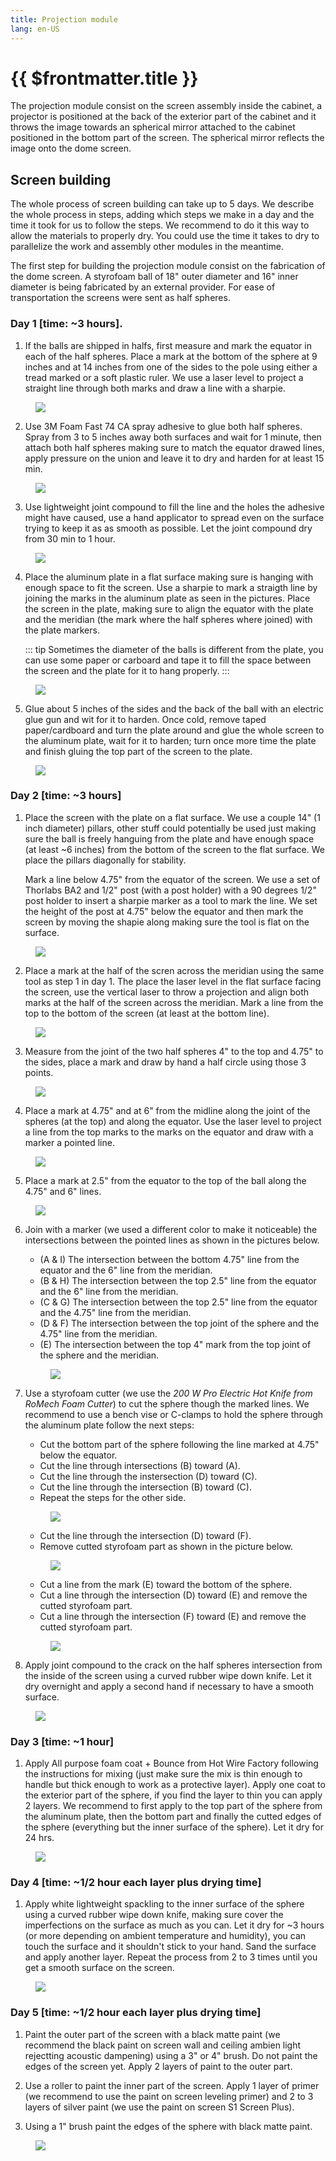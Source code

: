 ```yaml
---
title: Projection module
lang: en-US
---
```


# {{ $frontmatter.title }}

 The projection module consist on the screen assembly inside the cabinet, a projector is positioned at the back of the exterior part of the cabinet and it throws the image towards an spherical mirror attached to the cabinet positioned in the bottom part of the screen. The spherical mirror reflects the image onto the dome screen.

 ## Screen building

 The whole process of screen building can take up to 5 days. We describe the whole process in steps, adding which steps we make in a day and the time it took for us to follow the steps. We recommend to do it this way to allow the materials to properly dry. You could use the time it takes to dry to parallelize the work and assembly other modules in the meantime.

 The first step for building the projection module consist on the fabrication of the dome screen. A styrofoam ball of 18" outer diameter and 16" inner diameter is being fabricated by an external provider. For ease of transportation the screens were sent as half spheres.

 ### Day 1 [time: ~3 hours].

 1. If the balls are shipped in halfs, first measure and mark the equator in each of the half spheres. Place a mark at the bottom of the sphere at 9 inches and at 14 inches from one of the sides to the pole using either a tread marked or a soft plastic ruler. We use a laser level to project a straight line through both marks and draw a line with a sharpie.

 <figure>
  <img src='./assets/images/projection/screen-building-1.png'>
 </figure>

 2. Use 3M Foam Fast 74 CA spray adhesive to glue both half spheres. Spray from 3 to 5 inches away both surfaces and wait for 1 minute, then attach both half spheres making sure to match the equator drawed lines, apply pressure on the union and leave it to dry and harden for at least 15 min.

 <figure>
  <img src='./assets/images/projection/screen-building-2.png'>
 </figure>

 3. Use lightweight joint compound to fill the line and the holes the adhesive might have caused, use a hand applicator to spread even on the surface trying to keep it as as smooth as possible. Let the joint compound dry from 30 min to 1 hour.

 <figure>
  <img src='./assets/images/projection/screen-building-3.png'>
 </figure>

 4. Place the aluminum plate in a flat surface making sure is hanging with enough space to fit the screen. Use a sharpie to mark a straigth line by joining the marks in the aluminum plate as seen in the pictures. Place the screen in the plate, making sure to align the equator with the plate and the meridian (the mark where the half spheres where joined) with the plate markers.

    ::: tip
    Sometimes the diameter of the balls is different from the plate, you can use some paper or carboard and tape it to fill the space between the screen and the plate for it to hang properly.
    :::

 <figure>
  <img src='./assets/images/projection/screen-building-4.png'>
 </figure>

 5. Glue about 5 inches of the sides and the back of the ball with an electric glue gun and wit for it to harden. Once cold, remove taped paper/cardboard and turn the plate around and glue the whole screen to the aluminum plate, wait for it to harden; turn once more time the plate and finish gluing the top part of the screen to the plate.

 <figure>
  <img src='./assets/images/projection/screen-building-5.png'>
 </figure>

 ### Day 2 [time: ~3 hours]

 1. Place the screen with the plate on a flat surface. We use a couple 14" (1 inch diameter) pillars, other stuff could potentially be used just making sure the ball is freely hanguing from the plate and have enough space (at least ~6 inches) from the bottom of the screen to the flat surface. We place the pillars diagonally for stability.

    Mark a line below 4.75" from the equator of the screen. We use a set of Thorlabs BA2 and 1/2" post (with a post holder) with a 90 degrees 1/2" post holder to insert a sharpie marker as a tool to mark the line. We set the height of the post at 4.75" below the equator and then mark the screen by moving the shapie along making sure the tool is flat on the surface.

 <figure>
  <img src='./assets/images/projection/screen-building-6.png'>
 </figure>

 2. Place a mark at the half of the scren across the meridian using the same tool as step 1 in day 1. The place the laser level in the flat surface facing the screen, use the vertical laser to throw a projection and align both marks at the half of the screen across the meridian. Mark a line from the top to the bottom of the screen (at least at the bottom line).

 <figure>
  <img src='./assets/images/projection/screen-building-7.png'>
 </figure>
 
 3. Measure from the joint of the two half spheres 4" to the top and 4.75" to the sides, place a mark and draw by hand a half circle using those 3 points.

 <figure>
  <img src='./assets/images/projection/screen-building-8.png'>
 </figure>

 4. Place a mark at 4.75" and at 6" from the midline along the joint of the spheres (at the top) and along the equator. Use the laser level to project a line from the top marks to the marks on the equator and draw with a marker a pointed line. 

 <figure>
  <img src='./assets/images/projection/screen-building-9.png'>
 </figure>
 
 5. Place a mark at 2.5" from the equator to the top of the ball along the 4.75" and 6" lines.

 <figure>
  <img src='./assets/images/projection/screen-building-10.png'>
 </figure>

 6. Join with a marker (we used a different color to make it noticeable) the intersections between the pointed lines as shown in the pictures below.

      - (A & I) The intersection between the bottom 4.75" line from the equator and the 6" line from the meridian.
      - (B & H) The intersection between the top 2.5" line from the equator and the 6" line from the meridian.
      - (C & G) The intersection between the top 2.5" line from the equator and the 4.75" line from the meridian.
      - (D & F) The intersection between the top joint of the sphere and the 4.75" line from the meridian.
      - (E) The intersection between the top 4" mark from the top joint of the sphere and the meridian.

      <figure>
         <img src='./assets/images/projection/screen-building-11.png'>
      </figure>

 7. Use a styrofoam cutter (we use the *200 W Pro Electric Hot Knife from RoMech Foam Cutter*) to cut the sphere though the marked lines. We recommend to use a bench vise or C-clamps to hold the sphere through the aluminum plate follow the next steps:

     - Cut the bottom part of the sphere following the line marked at 4.75" below the equator.
     - Cut the line through intersections (B) toward (A).
     - Cut the line through the instersection (D) toward (C).
     - Cut the line through the intersection (B) toward (C).
     - Repeat the steps for the other side.

      <figure>
         <img src='./assets/images/projection/screen-building-12.png'>
      </figure>

     - Cut the line through the intersection (D) toward (F).
     - Remove cutted styrofoam part as shown in the picture below.

      <figure>
         <img src='./assets/images/projection/screen-building-13.png'>
      </figure>

     - Cut a line from the mark (E) toward the bottom of the sphere.
     - Cut a line through the intersection (D) toward (E) and remove the cutted styrofoam part.
     - Cut a line through the intersection (F) toward (E) and remove the cutted styrofoam part.

      <figure>
         <img src='./assets/images/projection/screen-building-14.png'>
      </figure>

 8. Apply joint compound to the crack on the half spheres intersection from the inside of the screen using a curved rubber wipe down knife. Let it dry overnight and apply a second hand if necessary to have a smooth surface.

 <figure>
   <img src='./assets/images/projection/screen-building-15.png'>
 </figure>

 ### Day 3 [time: ~1 hour]

 1. Apply All purpose foam coat + Bounce from Hot Wire Factory following the instructions for mixing (just make sure the mix is thin enough to handle but thick enough to work as a protective layer). Apply one coat to the exterior part of the sphere, if you find the layer to thin you can apply 2 layers. We recommend to first apply to the top part of the sphere from the aluminum plate, then the bottom part and finally the cutted edges of the sphere (everything but the inner surface of the sphere). Let it dry for 24 hrs.

 <figure>
   <img src='./assets/images/projection/screen-building-16.png'>
 </figure>

 ### Day 4 [time: ~1/2 hour each layer plus drying time]

 1. Apply white lightweight spackling to the inner surface of the sphere using a curved rubber wipe down knife, making sure cover the imperfections on the surface as much as you can. Let it dry for ~3 hours (or more depending on ambient temperature and humidity), you can touch the surface and it shouldn't stick to your hand. Sand the surface and apply another layer. Repeat the process from 2 to 3 times until you get a smooth surface on the screen.

 <figure>
   <img src='./assets/images/projection/screen-building-17.png'>
 </figure>

 ### Day 5 [time: ~1/2 hour each layer plus drying time]

 1. Paint the outer part of the screen with a black matte paint (we recommend the black paint on screen wall and ceiling ambien light rejectting acoustic dampening) using a 3" or 4" brush. Do not paint the edges of the screen yet. Apply 2 layers of paint to the outer part.

 2. Use a roller to paint the inner part of the screen. Apply 1 layer of primer (we recommend to use the paint on screen leveling primer) and 2 to 3 layers of silver paint (we use the paint on screen S1 Screen Plus).

 3. Using a 1" brush paint the edges of the sphere with black matte paint.

 <figure>
   <img src='./assets/images/projection/screen-building-18.png'>
 </figure>

